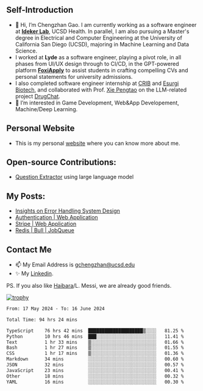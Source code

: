 ## Self-Introduction
- 👋 Hi, I’m Chengzhan Gao. I am currently working as a software engineer at **[Ideker Lab](https://idekerlab.ucsd.edu/)**, UCSD Health. In parallel, I am also pursuing a Master's degree in Electrical and Computer Engineering at the University of California San Diego (UCSD), majoring in Machine Learning and Data Science.
- I worked at **Lyde** as a software engineer, playing a pivot role, in all phases from UI/UX design through to CI/CD, in the GPT-powered platform **[FoxiApply](https://lyde.io)** to assist students in crafting compelling CVs and personal statements for university admissions.
- I also completed software engineer internship at [CRIB](https://apps.apple.com/us/app/crib-for-roommates/id6468918103?platform=iphone) and [Esurgi Biotech](https://myesurgi.com/), and collaborated with Prof. [Xie Pengtao](https://pengtaoxie.github.io/) on the LLM-related project [DrugChat](https://github.com/UCSD-AI4H/drugchat).
- 👀 I’m interested in Game Development, Web&App Developement, Machine/Deep Learning.

## Personal Website
-  This is my personal [website](https://gaochengzhan.netlify.app/) where you can know more about me.

## Open-source Contributions:
- [Question Extractor](https://github.com/nestordemeure/question_extractor) using large language model

## My Posts:
- [Insights on Error Handling System Design](https://gaochengzhan.netlify.app/post/error-handling/)
- [Authentication | Web Application](https://gaochengzhan.netlify.app/post/authentication/)
- [Stripe | Web Application](https://gaochengzhan.netlify.app/post/stripe/)
- [Redis | Bull | JobQueue](https://gaochengzhan.netlify.app/post/job-queue/)

## Contact Me
- 📫 My Email Address is gchengzhan@ucsd.edu
- ✨ My [Linkedin](https://www.linkedin.com/in/chengzhan-christoffel-gao/).

PS. If you also like [Haibara](https://www.detectiveconanworld.com/wiki/Ai_Haibara)/L. Messi, we are already good friends.

[![trophy](https://github-profile-trophy.vercel.app/?username=gaochengzhan&theme=flat&row=1&margin-w=12)](https://github.com/ryo-ma/github-profile-trophy)

<!--START_SECTION:waka-->

```txt
From: 17 May 2024 - To: 16 June 2024

Total Time: 94 hrs 24 mins

TypeScript    76 hrs 42 mins  ████████████████████▒░░░░   81.25 %
Python        10 hrs 46 mins  ███░░░░░░░░░░░░░░░░░░░░░░   11.41 %
Text          1 hr 33 mins    ▒░░░░░░░░░░░░░░░░░░░░░░░░   01.66 %
Bash          1 hr 27 mins    ▒░░░░░░░░░░░░░░░░░░░░░░░░   01.55 %
CSS           1 hr 17 mins    ▒░░░░░░░░░░░░░░░░░░░░░░░░   01.36 %
Markdown      34 mins         ░░░░░░░░░░░░░░░░░░░░░░░░░   00.60 %
JSON          32 mins         ░░░░░░░░░░░░░░░░░░░░░░░░░   00.57 %
JavaScript    23 mins         ░░░░░░░░░░░░░░░░░░░░░░░░░   00.41 %
Other         18 mins         ░░░░░░░░░░░░░░░░░░░░░░░░░   00.32 %
YAML          16 mins         ░░░░░░░░░░░░░░░░░░░░░░░░░   00.30 %
```

<!--END_SECTION:waka-->

<!---
gaochengzhan/gaochengzhan is a ✨ special ✨ repository because its `README.md` (this file) appears on your GitHub profile.
You can click the Preview link to take a look at your changes.
--->

